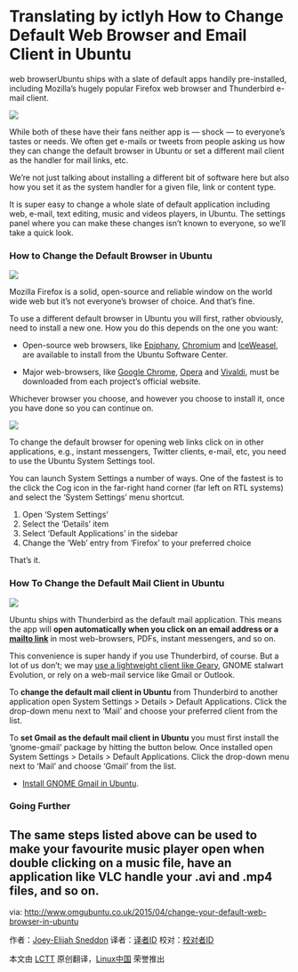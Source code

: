 Translating by ictlyh
How to Change Default Web Browser and Email Client in Ubuntu
================================================================================
web browserUbuntu ships with a slate of default apps handily pre-installed, including Mozilla’s hugely popular Firefox web browser and Thunderbird e-mail client.

![](http://www.omgubuntu.co.uk/wp-content/uploads/2014/07/web-browser.png)

While both of these have their fans neither app is — shock — to everyone’s tastes or needs. We often get e-mails or tweets from people asking us how they can change the default browser in Ubuntu or set a different mail client as the handler for mail links, etc.

We’re not just talking about installing a different bit of software here but also how you set it as the system handler for a given file, link or content type.

It is super easy to change a whole slate of default application  including web, e-mail, text editing, music and videos players, in Ubuntu. The settings panel where you can make these changes isn’t known to everyone, so we’ll take a quick look.

### How to Change the Default Browser in Ubuntu ###

![](http://www.omgubuntu.co.uk/wp-content/uploads/2015/04/change-default-browser-in-ubuntu-750x402.jpg)

Mozilla Firefox is a solid, open-source and reliable window on the world wide web but it’s not everyone’s browser of choice. And that’s fine.

To use a different default browser in Ubuntu you will first, rather obviously, need to install a new one. How you do this depends on the one you want:

- Open-source web browsers, like [Epiphany][1], [Chromium][2] and [IceWeasel][3], are available to install from the Ubuntu Software Center.

- Major web-browsers, like [Google Chrome][4], [Opera][5] and [Vivaldi][6], must be downloaded from each project’s official website.

Whichever browser you choose, and however you choose to install it, once you have done so you can continue on.

![](http://www.omgubuntu.co.uk/wp-content/uploads/2015/04/system-settings-ubuntu-300x215.jpg)

To change the default browser for opening web links click on in other applications, e.g., instant messengers, Twitter clients, e-mail, etc, you need to use the Ubuntu System Settings tool.

You can launch System Settings  a number of ways. One of the fastest is to the click the Cog icon in the far-right hand corner (far left on RTL systems) and select the ‘System Settings’ menu shortcut.

1. Open ‘System Settings’ 
1. Select the ‘Details’ item
1. Select ‘Default Applications’ in the sidebar
1. Change the ‘Web’ entry from ‘Firefox’ to your preferred choice

That’s it.

### How To Change the Default Mail Client in Ubuntu ###

![](http://www.omgubuntu.co.uk/wp-content/uploads/2015/04/CHANGE-DEFAULT-APPS-UBUNTU.jpg)

Ubuntu ships with Thunderbird as the default mail application. This means the app will **open automatically when you click on an email address or a [mailto link][7]** in most web-browsers, PDFs, instant messengers, and so on.

This convenience is super handy if you use Thunderbird, of course. But a lot of us don’t; we may [use a lightweight client like Geary][8], GNOME stalwart Evolution, or rely on a web-mail service like Gmail or Outlook.

To **change the default mail client in Ubuntu** from Thunderbird to another application open System Settings > Details > Default Applications. Click the drop-down menu next to ‘Mail’ and choose your preferred client from the list.

To **set Gmail as the default mail client in Ubuntu** you must first install the ‘gnome-gmail’ package by hitting the button below. Once installed open System Settings > Details > Default Applications. Click the drop-down menu next to ‘Mail’ and choose ‘Gmail’ from the list.

- [Install GNOME Gmail in Ubuntu][9].

### Going Further ###

The same steps listed above can be used to make your favourite music player open when double clicking on a music file, have an application like VLC handle your .avi and .mp4 files, and so on.
--------------------------------------------------------------------------------

via: http://www.omgubuntu.co.uk/2015/04/change-your-default-web-browser-in-ubuntu

作者：[Joey-Elijah Sneddon][a]
译者：[译者ID](https://github.com/译者ID)
校对：[校对者ID](https://github.com/校对者ID)

本文由 [LCTT](https://github.com/LCTT/TranslateProject) 原创翻译，[Linux中国](http://linux.cn/) 荣誉推出

[a]:https://plus.google.com/117485690627814051450/?rel=author
[1]:https://wiki.gnome.org/Apps/Web
[2]:https://apps.ubuntu.com/cat/applications/chromium-browser/
[3]:https://wiki.debian.org/Iceweasel
[4]:https://www.google.co.uk/chrome/browser/desktop/
[5]:http://www.opera.com/computer/linux
[6]:https://vivaldi.com/#Download
[7]:http://en.wikipedia.org/wiki/Mailto
[8]:http://www.omgubuntu.co.uk/2015/03/install-geary-ubuntu-linux-email-update
[9]:apt://gnome-gmail